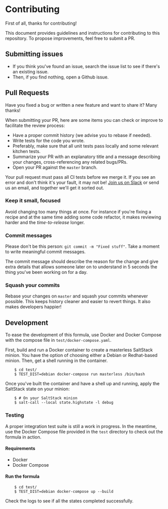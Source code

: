 # Contributing

First of all, thanks for contributing!

This document provides guidelines and instructions for contributing to this repository. To propose improvements, feel free to submit a PR.

## Submitting issues

* If you think you've found an issue, search the issue list to see if there's an existing issue.
* Then, if you find nothing, open a Github issue.

## Pull Requests

Have you fixed a bug or written a new feature and want to share it? Many thanks!

When submitting your PR, here are some items you can check or improve to facilitate the review process:

  * Have a proper commit history (we advise you to rebase if needed).
  * Write tests for the code you wrote.
  * Preferably, make sure that all unit tests pass locally and some relevant kitchen tests.
  * Summarize your PR with an explanatory title and a message describing your changes, cross-referencing any related bugs/PRs.
  * Open your PR against the `master` branch.

Your pull request must pass all CI tests before we merge it. If you see an error and don't think it's your fault, it may not be! [Join us on Slack][slack] or send us an email, and together we'll get it sorted out.

### Keep it small, focused

Avoid changing too many things at once. For instance if you're fixing a recipe and at the same time adding some code refactor, it makes reviewing harder and the _time-to-release_ longer.

### Commit messages

Please don't be this person: `git commit -m "Fixed stuff"`. Take a moment to write meaningful commit messages.

The commit message should describe the reason for the change and give extra details that allows someone later on to understand in 5 seconds the thing you've been working on for a day.

### Squash your commits

Rebase your changes on `master` and squash your commits whenever possible. This keeps history cleaner and easier to revert things. It also makes developers happier!

## Development

To ease the development of this formula, use Docker and Docker Compose with the compose file in `test/docker-compose.yaml`.

First, build and run a Docker container to create a masterless SaltStack minion. You have the option of choosing either
a Debian or Redhat-based minion. Then, get a shell running in the container.

```shell
    $ cd test/
    $ TEST_DIST=debian docker-compose run masterless /bin/bash
```

Once you've built the container and have a shell up and running, apply the SaltStack state on your minion:

```shell
    $ # On your SaltStack minion
    $ salt-call --local state.highstate -l debug
```

### Testing

A proper integration test suite is still a work in progress. In the meantime, use the Docker Compose file provided in the `test` directory to check out the formula in action.

#### Requirements

* Docker
* Docker Compose

#### Run the formula

```shell
    $ cd test/
    $ TEST_DIST=debian docker-compose up --build
```

Check the logs to see if all the states completed successfully.


[slack]: http://datadoghq.slack.com
